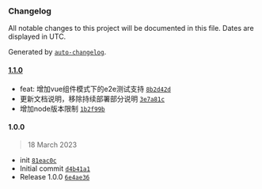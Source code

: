 ### Changelog

All notable changes to this project will be documented in this file. Dates are displayed in UTC.

Generated by [`auto-changelog`](https://github.com/CookPete/auto-changelog).

#### [1.1.0](https://github.com/lpreterite/sao-esm/compare/1.0.0...1.1.0)

- feat: 增加vue组件模式下的e2e测试支持 [`8b2d42d`](https://github.com/lpreterite/sao-esm/commit/8b2d42d1d58e16e491e2a40558a9c1003f975db3)
- 更新文档说明，移除持续部署部分说明 [`3e7a81c`](https://github.com/lpreterite/sao-esm/commit/3e7a81c4cda18dad5401917fc6d490ba5f9d4554)
- 增加node版本限制 [`1b2f99b`](https://github.com/lpreterite/sao-esm/commit/1b2f99b854e06602e9b5e6b48d4af102f0ea5a61)

#### 1.0.0

> 18 March 2023

- init [`81eac0c`](https://github.com/lpreterite/sao-esm/commit/81eac0ccff868faed48ad2675c0ccbbe6cc0d687)
- Initial commit [`d4b41a1`](https://github.com/lpreterite/sao-esm/commit/d4b41a12fa337d98c94c2caf4b4496723925c187)
- Release 1.0.0 [`6e4ae36`](https://github.com/lpreterite/sao-esm/commit/6e4ae3699e595dcecfd02002743677820745351c)
